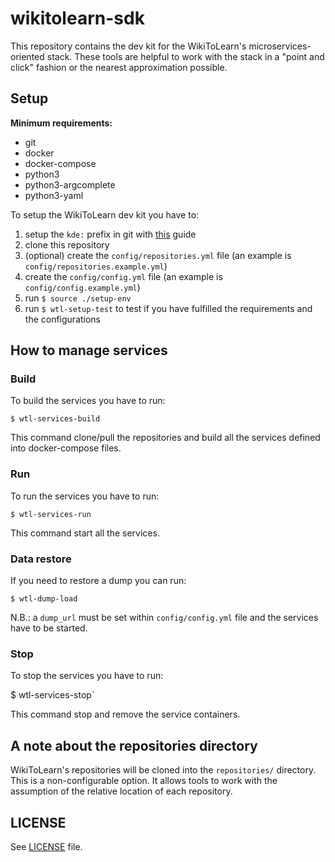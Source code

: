 # wikitolearn-sdk

This repository contains the dev kit for the WikiToLearn's microservices-oriented stack.
These tools are helpful to work with the stack in a "point and click" fashion or the nearest approximation possible.

## Setup
**Minimum requirements:**

* git
* docker
* docker-compose
* python3
* python3-argcomplete
* python3-yaml

To setup the WikiToLearn dev kit you have to:

1. setup the `kde:` prefix in git with [this](https://community.kde.org/Sysadmin/GitKdeOrgManual#Let_Git_rewrite_URL_prefixes) guide
2. clone this repository
3. (optional) create the `config/repositories.yml` file (an example is `config/repositories.example.yml`)
4. create the `config/config.yml` file (an example is `config/config.example.yml`)
5. run `$ source ./setup-env`
6. run `$ wtl-setup-test` to test if you have fulfilled the requirements and the configurations

## How to manage services

### Build
To build the services you have to run:

`$ wtl-services-build`

This command clone/pull the repositories and build all the services defined into docker-compose files.

### Run
To run the services you have to run:

`$ wtl-services-run`

This command start all the services.

### Data restore
If you need to restore a dump you can run:

`$ wtl-dump-load`

N.B.: a `dump_url` must be set within `config/config.yml` file and the services have to be started.

### Stop
To stop the services you have to run:

$ wtl-services-stop`

This command stop and remove the service containers.

## A note about the repositories directory

WikiToLearn's repositories will be cloned into the `repositories/` directory. This is a non-configurable option.
It allows tools to work with the assumption of the relative location of each repository.

## LICENSE

See [LICENSE](LICENSE) file.
